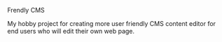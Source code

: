 Frendly CMS

My hobby project for creating more user friendly CMS content editor for end users who will 
edit their own web page.





